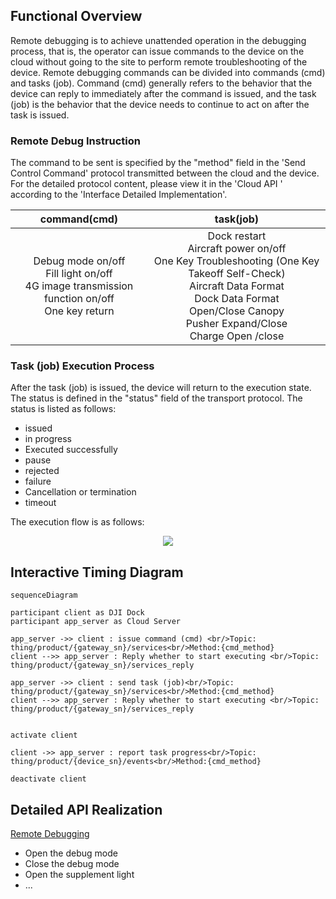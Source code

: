 
## Functional Overview

Remote debugging is to achieve unattended operation in the debugging process, that is, the operator can issue commands to the device on the cloud without going to the site to perform remote troubleshooting of the device. Remote debugging commands can be divided into commands (cmd) and tasks (job). Command (cmd) generally refers to the behavior that the device can reply to immediately after the command is issued, and the task (job) is the behavior that the device needs to continue to act on after the task is issued.


### Remote Debug Instruction
The command to be sent is specified by the "method" field in the 'Send Control Command' protocol transmitted between the cloud and the device. For the detailed protocol content, please view it in the 'Cloud API ' according to the 'Interface Detailed Implementation'.

|command(cmd)|task(job)|
|:---:|:---:|
|Debug mode on/off <br/> Fill light on/off <br/> 4G image transmission function on/off <br/> One key return|Dock restart <br/> Aircraft power on/off <br/> One Key Troubleshooting (One Key Takeoff Self-Check) <br/> Aircraft Data Format <br/> Dock Data Format <br/> Open/Close Canopy <br/> Pusher Expand/Close <br/> Charge Open /close <br/> |

### Task (job) Execution Process
After the task (job) is issued, the device will return to the execution state. The status is defined in the "status" field of the transport protocol.
The status is listed as follows:
* issued
* in progress
* Executed successfully
* pause
* rejected
* failure
* Cancellation or termination
* timeout

The execution flow is as follows:

<div align=center><img src="https://terra-1-g.djicdn.com/71a7d383e71a4fb8887a310eb746b47f/cloudapi/V1.2.0/remote-debug-en.png"></div>

## Interactive Timing Diagram

````mermaid
sequenceDiagram

participant client as DJI Dock
participant app_server as Cloud Server

app_server ->> client : issue command (cmd) <br/>Topic: thing/product/{gateway_sn}/services<br/>Method:{cmd_method}
client -->> app_server : Reply whether to start executing <br/>Topic: thing/product/{gateway_sn}/services_reply

app_server ->> client : send task (job)<br/>Topic: thing/product/{gateway_sn}/services<br/>Method:{cmd_method}
client -->> app_server : Reply whether to start executing <br/>Topic: thing/product/{gateway_sn}/services_reply


activate client

client ->> app_server : report task progress<br/>Topic: thing/product/{device_sn}/events<br/>Method:{cmd_method}

deactivate client

````

## Detailed API Realization

[Remote Debugging](https://developer.dji.com/doc/cloud-api-tutorial/en/server-api-reference/mqtt/thing-model/gateway/dock/cmd.html)

* Open the debug mode
* Close the debug mode
* Open the supplement light
* ...



